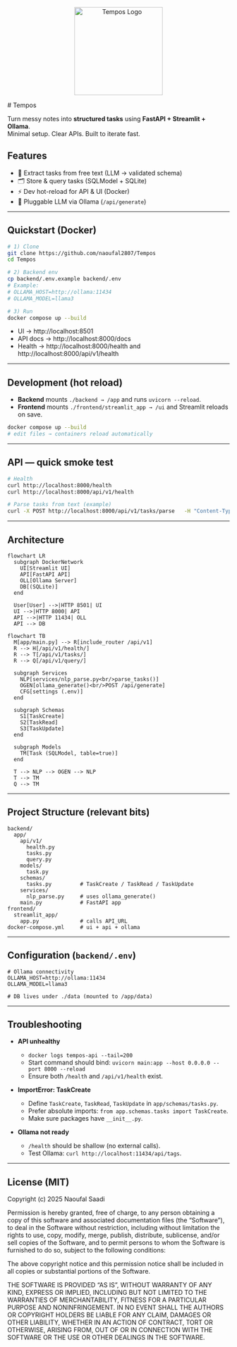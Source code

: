 
<p align="center">
  <img src="https://github.com/user-attachments/assets/efc2aaf7-50d7-4b1a-aee7-bccbbf7f6ab5" alt="Tempos Logo" width="200"/>
</p>
# Tempos

Turn messy notes into **structured tasks** using **FastAPI + Streamlit + Ollama**.  
Minimal setup. Clear APIs. Built to iterate fast.

## Features
- 🧠 Extract tasks from free text (LLM → validated schema)
- 🗂️ Store & query tasks (SQLModel + SQLite)
- ⚡ Dev hot-reload for API & UI (Docker)
- 🔌 Pluggable LLM via Ollama (`/api/generate`)

---

## Quickstart (Docker)

```bash
# 1) Clone
git clone https://github.com/naoufal2807/Tempos
cd Tempos

# 2) Backend env
cp backend/.env.example backend/.env
# Example:
# OLLAMA_HOST=http://ollama:11434
# OLLAMA_MODEL=llama3

# 3) Run
docker compose up --build
```

- UI → http://localhost:8501  
- API docs → http://localhost:8000/docs  
- Health → http://localhost:8000/health and http://localhost:8000/api/v1/health

---

## Development (hot reload)

- **Backend** mounts `./backend → /app` and runs `uvicorn --reload`.
- **Frontend** mounts `./frontend/streamlit_app → /ui` and Streamlit reloads on save.

```bash
docker compose up --build
# edit files → containers reload automatically
```

---

## API — quick smoke test

```bash
# Health
curl http://localhost:8000/health
curl http://localhost:8000/api/v1/health

# Parse tasks from text (example)
curl -X POST http://localhost:8000/api/v1/tasks/parse   -H "Content-Type: application/json"   -d '{"text":"Tomorrow 9am deploy API, 45min, office"}'
```

---

## Architecture

```mermaid
flowchart LR
  subgraph DockerNetwork
    UI[Streamlit UI]
    API[FastAPI API]
    OLL[Ollama Server]
    DB[(SQLite)]
  end

  User[User] -->|HTTP 8501| UI
  UI -->|HTTP 8000| API
  API -->|HTTP 11434| OLL
  API --> DB
```

```mermaid
flowchart TB
  M[app/main.py] --> R[include_router /api/v1]
  R --> H[/api/v1/health/]
  R --> T[/api/v1/tasks/]
  R --> Q[/api/v1/query/]

  subgraph Services
    NLP[services/nlp_parse.py<br/>parse_tasks()]
    OGEN[ollama_generate()<br/>POST /api/generate]
    CFG[settings (.env)]
  end

  subgraph Schemas
    S1[TaskCreate]
    S2[TaskRead]
    S3[TaskUpdate]
  end

  subgraph Models
    TM[Task (SQLModel, table=true)]
  end

  T --> NLP --> OGEN --> NLP
  T --> TM
  Q --> TM
```

---

## Project Structure (relevant bits)

```
backend/
  app/
    api/v1/
      health.py
      tasks.py
      query.py
    models/
      task.py
    schemas/
      tasks.py         # TaskCreate / TaskRead / TaskUpdate
    services/
      nlp_parse.py     # uses ollama_generate()
    main.py            # FastAPI app
frontend/
  streamlit_app/
    app.py             # calls API_URL
docker-compose.yml     # ui + api + ollama
```

---

## Configuration (`backend/.env`)

```
# Ollama connectivity
OLLAMA_HOST=http://ollama:11434
OLLAMA_MODEL=llama3

# DB lives under ./data (mounted to /app/data)
```

---

## Troubleshooting

- **API unhealthy**
  - `docker logs tempos-api --tail=200`
  - Start command should bind: `uvicorn main:app --host 0.0.0.0 --port 8000 --reload`
  - Ensure both `/health` and `/api/v1/health` exist.

- **ImportError: TaskCreate**
  - Define `TaskCreate`, `TaskRead`, `TaskUpdate` in `app/schemas/tasks.py`.
  - Prefer absolute imports: `from app.schemas.tasks import TaskCreate`.
  - Make sure packages have `__init__.py`.

- **Ollama not ready**
  - `/health` should be shallow (no external calls).
  - Test Ollama: `curl http://localhost:11434/api/tags`.

---

## License (MIT)

Copyright (c) 2025 Naoufal Saadi

Permission is hereby granted, free of charge, to any person obtaining a copy
of this software and associated documentation files (the “Software”), to deal
in the Software without restriction, including without limitation the rights
to use, copy, modify, merge, publish, distribute, sublicense, and/or sell
copies of the Software, and to permit persons to whom the Software is
furnished to do so, subject to the following conditions:

The above copyright notice and this permission notice shall be included in
all copies or substantial portions of the Software.

THE SOFTWARE IS PROVIDED “AS IS”, WITHOUT WARRANTY OF ANY KIND, EXPRESS OR
IMPLIED, INCLUDING BUT NOT LIMITED TO THE WARRANTIES OF MERCHANTABILITY,
FITNESS FOR A PARTICULAR PURPOSE AND NONINFRINGEMENT. IN NO EVENT SHALL THE
AUTHORS OR COPYRIGHT HOLDERS BE LIABLE FOR ANY CLAIM, DAMAGES OR OTHER
LIABILITY, WHETHER IN AN ACTION OF CONTRACT, TORT OR OTHERWISE, ARISING FROM,
OUT OF OR IN CONNECTION WITH THE SOFTWARE OR THE USE OR OTHER DEALINGS IN
THE SOFTWARE.


